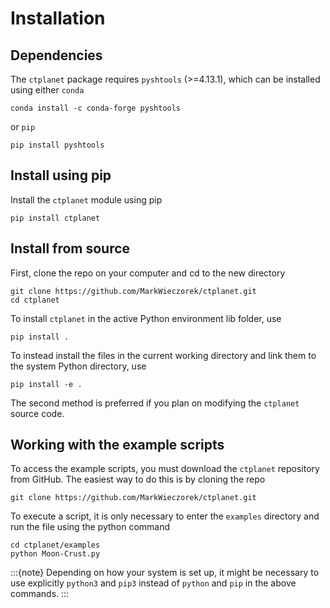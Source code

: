 # Installation

## Dependencies

The `ctplanet` package requires `pyshtools` (>=4.13.1), which can be installed using either `conda`

```
conda install -c conda-forge pyshtools
```

or `pip`

```
pip install pyshtools
```

## Install using pip

Install the `ctplanet` module using pip

```
pip install ctplanet
```

## Install from source

First, clone the repo on your computer and cd to the new directory

```
git clone https://github.com/MarkWieczorek/ctplanet.git
cd ctplanet
```

To install `ctplanet` in the active Python environment lib folder, use

```
pip install .
```

To instead install the files in the current working directory and link them to the system Python directory, use

```
pip install -e .
```

The second method is preferred if you plan on modifying the `ctplanet` source code.

## Working with the example scripts

To access the example scripts, you must download the `ctplanet`
repository from GitHub. The easiest way to do this is by cloning the repo

```
git clone https://github.com/MarkWieczorek/ctplanet.git
```

To execute a script, it is only necessary to enter the `examples` directory and run the file using the python command

```
cd ctplanet/examples
python Moon-Crust.py
```

:::{note}
Depending on how your system is set up, it might be necessary to use
explicitly ``python3`` and ``pip3`` instead of ``python`` and ``pip`` in
the above commands.
:::
